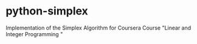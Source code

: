 python-simplex
==============

Implementation of the Simplex Algorithm for Coursera Course "Linear and Integer Programming "
